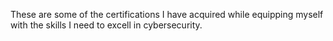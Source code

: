 These are some of the certifications I have acquired while equipping myself with the skills I need to excell in cybersecurity.
